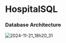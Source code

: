 # HospitalSQL

### Database Architecture
![2024-11-21_18h20_31](https://github.com/user-attachments/assets/8b8cadc4-0aa4-4e71-ab11-7b0765eb4821)


